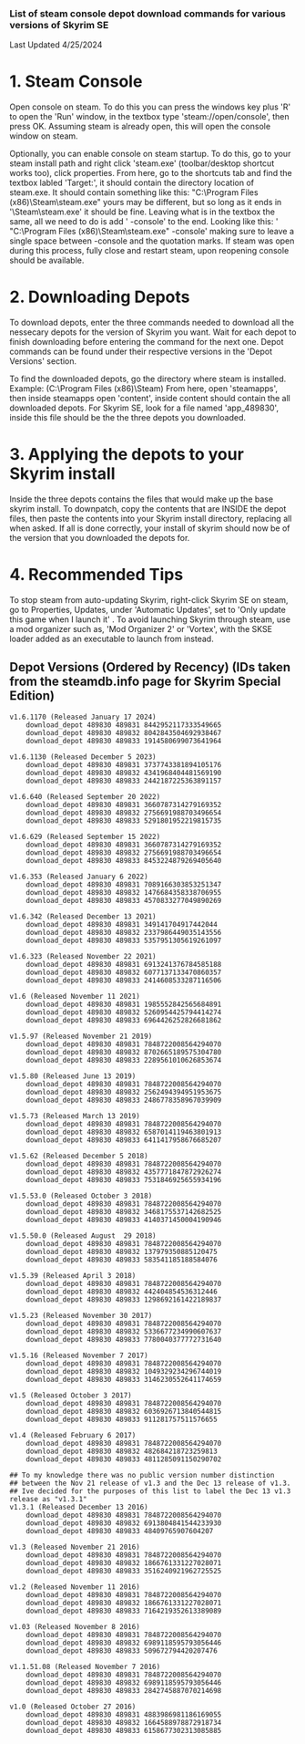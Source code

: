 ### List of steam console depot download commands for various versions of Skyrim SE ###
Last Updated 4/25/2024

# 1. Steam Console
 Open console on steam. To do this you can press the windows key plus 'R' to open the 'Run' window,
    in the textbox type 'steam://open/console', then press OK. Assuming steam is already open, this will open the console window on steam.
	
Optionally, you can enable console on steam startup. To do this, go to your steam install path and right click 'steam.exe' (toolbar/desktop shortcut works too), click properties.
    From here, go to the shortcuts tab and find the textbox labled 'Target:', it should contain the directory location of steam.exe.
    It should contain something like this: "C:\Program Files (x86)\Steam\steam.exe" yours may be different, but so long as it ends in '\Steam\steam.exe' it should be fine.
    Leaving what is in the textbox the same, all we need to do is add ' -console' to the end. Looking like this: ' "C:\Program Files (x86)\Steam\steam.exe" -console'
    making sure to leave a single space between -console and the quotation marks. If steam was open during this process, fully close and restart steam, upon reopening console should be available.

# 2. Downloading Depots 
To download depots, enter the three commands needed to download all the nessecary depots for the version of Skyrim you want.
    Wait for each depot to finish downloading before entering the command for the next one.
    Depot commands can be found under their respective versions in the 'Depot Versions' section.
	
 To find the downloaded depots, go the directory where steam is installed. Example: (C:\Program Files (x86)\Steam)
    From here, open 'steamapps', then inside steamapps open 'content', inside content should contain the all downloaded depots. 
    For Skyrim SE, look for a file named 'app_489830', inside this file should be the the three depots you downloaded.
	
# 3. Applying the depots to your Skyrim install
Inside the three depots contains the files that would make up the base skyrim install. 
    To downpatch, copy the contents that are INSIDE the depot files, then paste the contents into your Skyrim install directory, replacing all when asked.
    If all is done correctly, your install of skyrim should now be of the version that you downloaded the depots for.
   
# 4. Recommended Tips
To stop steam from auto-updating Skyrim, right-click Skyrim SE on steam, go to Properties, Updates, under 'Automatic Updates', set to 'Only update this game when I launch it' .
   To avoid launching Skyrim through steam, use a mod organizer such as, 'Mod Organizer 2' or 'Vortex', with the SKSE loader added as an executable to launch from instead.

## Depot Versions (Ordered by Recency) (IDs taken from the steamdb.info page for Skyrim Special Edition)
	v1.6.1170 (Released January 17 2024)
		download_depot 489830 489831 8442952117333549665
  		download_depot 489830 489832 8042843504692938467
  		download_depot 489830 489833 1914580699073641964
    
	v1.6.1130 (Released December 5 2023) 
		download_depot 489830 489831 3737743381894105176
		download_depot 489830 489832 4341968404481569190
		download_depot 489830 489833 2442187225363891157
		
	v1.6.640 (Released September 20 2022)
		download_depot 489830 489831 3660787314279169352
		download_depot 489830 489832 2756691988703496654
		download_depot 489830 489833 5291801952219815735
		
	v1.6.629 (Released September 15 2022)
		download_depot 489830 489831 3660787314279169352
		download_depot 489830 489832 2756691988703496654
		download_depot 489830 489833 8453224879269405640
		
	v1.6.353 (Released January 6 2022)
		download_depot 489830 489831 7089166303853251347
		download_depot 489830 489832 1476684358338706955
		download_depot 489830 489833 4570833277049890269
	
	v1.6.342 (Released December 13 2021)
		download_depot 489830 489831 349141704917442044
		download_depot 489830 489832 2337986449035143556
		download_depot 489830 489833 5357951305619261097
	
	v1.6.323 (Released November 22 2021)
		download_depot 489830 489831 6913241376784585188
		download_depot 489830 489832 6077137133470860357
		download_depot 489830 489833 2414608533287116506
		
	v1.6 (Released November 11 2021)
		download_depot 489830 489831 1985552842565684891
		download_depot 489830 489832 5260954425794414274
		download_depot 489830 489833 6964426252826681862
	
	v1.5.97 (Released November 21 2019)
		download_depot 489830 489831 7848722008564294070
		download_depot 489830 489832 8702665189575304780
		download_depot 489830 489833 2289561010626853674
		
	v1.5.80 (Released June 13 2019)
		download_depot 489830 489831 7848722008564294070
		download_depot 489830 489832 2562494394951953675
		download_depot 489830 489833 2486778358967039909
		
	v1.5.73 (Released March 13 2019)
		download_depot 489830 489831 7848722008564294070
		download_depot 489830 489832 6587014119463801913
		download_depot 489830 489833 6411417958676685207
	
	v1.5.62 (Released December 5 2018)
		download_depot 489830 489831 7848722008564294070
		download_depot 489830 489832 4357771847872926274
		download_depot 489830 489833 7531846925655934196
		
	v1.5.53.0 (Released October 3 2018)
		download_depot 489830 489831 7848722008564294070
		download_depot 489830 489832 3468175537142682525
		download_depot 489830 489833 4140371450004190946
		
	v1.5.50.0 (Released August  29 2018) 
		download_depot 489830 489831 7848722008564294070
		download_depot 489830 489832 137979350885120475
		download_depot 489830 489833 583541185188584076
		
	v1.5.39 (Released April 3 2018) 
		download_depot 489830 489831 7848722008564294070
		download_depot 489830 489832 442404854536312446
		download_depot 489830 489833 1298692161422189837
		
	v1.5.23 (Released November 30 2017)
		download_depot 489830 489831 7848722008564294070
		download_depot 489830 489832 5336677234990607637
		download_depot 489830 489833 7780040377772731640
		
	v1.5.16 (Released November 7 2017)
		download_depot 489830 489831 7848722008564294070
		download_depot 489830 489832 1049329234296744019
		download_depot 489830 489833 3146230552641174659
		
	v1.5 (Released October 3 2017)
		download_depot 489830 489831 7848722008564294070
		download_depot 489830 489832 6036926713840544815
		download_depot 489830 489833 911281757511576655
		
	v1.4 (Released February 6 2017)
		download_depot 489830 489831 7848722008564294070
		download_depot 489830 489832 482684218723259813
		download_depot 489830 489833 4811285091150290702
	
	## To my knowledge there was no public version number distinction 
	## between the Nov 21 release of v1.3 and the Dec 13 release of v1.3.
	## Ive decided for the purposes of this list to label the Dec 13 v1.3 release as "v1.3.1"
	v1.3.1 (Released December 13 2016) 
		download_depot 489830 489831 7848722008564294070
		download_depot 489830 489832 6913804841544233930
		download_depot 489830 489833 48409765907604207
	
	v1.3 (Released November 21 2016)
		download_depot 489830 489831 7848722008564294070
		download_depot 489830 489832 1866761331227028071
		download_depot 489830 489833 3516240921962725525
		
	v1.2 (Released November 11 2016)
		download_depot 489830 489831 7848722008564294070
		download_depot 489830 489832 1866761331227028071
		download_depot 489830 489833 7164219352613389089
		
	v1.03 (Released November 8 2016)
		download_depot 489830 489831 7848722008564294070
		download_depot 489830 489832 6989118595793056446
		download_depot 489830 489833 509672794420207476
		
	v1.1.51.08 (Released November 7 2016)
		download_depot 489830 489831 7848722008564294070
		download_depot 489830 489832 6989118595793056446
		download_depot 489830 489833 2842745887070214698
	
	v1.0 (Released October 27 2016)
		download_depot 489830 489831 4883986981186169055
		download_depot 489830 489832 1664588978872918734
		download_depot 489830 489833 6158677302313085885
